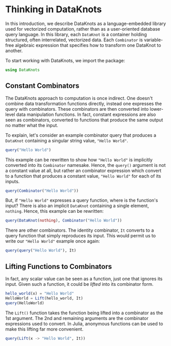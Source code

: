 # Thinking in DataKnots

In this introduction, we describe DataKnots as a language-embedded
library used for vectorized computation, rather than as a user-oriented
database query language. In this library, each `DataKnot` is a
container holding structured, often interrelated, vectorized data.
Each `Combinator` is variable-free algebraic expression that specifies
how to transform one DataKnot to another.

To start working with DataKnots, we import the package:

```julia
using DataKnots
```

## Constant Combinators

The DataKnots approach to computation is once indirect. One doesn't
combine data transformation functions directly, instead one expresses
the query with combinators.  These combinators are then converted into
lower-level data manipulation functions. In fact, constant expressions
are also seen as combinators, converted to functions that produce the
same output no matter what the input.

To explain, let's consider an example combinator query that produces a
`DataKnot` containing a singular string value, `"Hello World"`. 

```julia
query("Hello World")
```

This example can be rewritten to show how `"Hello World"` is implicitly
converted into its `Combinator` namesake. Hence, the `query()` argument
is not a constant value at all, but rather an combinator expression
which convert to a function that produces a constant value, 
`"Hello World"` for each of its inputs.

```julia
query(Combinator("Hello World"))
```

But, if `"Hello World"` expresses a query function, where is the
function's input? There is also an implicit `DataKnot` containing a
single element, `nothing`. Hence, this example can be rewritten:

```julia
query(DataKnot(nothing), Combinator("Hello World"))
```

There are other combinators. The identity combinator, `It` converts to
a query function that simply reproduces its input. This would permit us
to write our `"Hello World"` example once again:

```julia
query(query("Hello World"), It)
```

## Lifting Functions to Combinators


In fact, any scalar value can be seen as a function, just one that
ignores its input. Given such a function, it could be *lifted* into its
combinator form.

```julia
hello_world(x) = "Hello World"
HelloWorld = Lift(hello_world, It)
query(HelloWorld)
```

The `Lift()` function takes the function being lifted into a combinator
as the 1st argument. The 2nd and remaining arguments are the combinator
expressions used to convert. In Julia, anonymous functions can be used
to make this lifting far more convenient.

```julia
query(Lift(x -> "Hello World", It))
```


